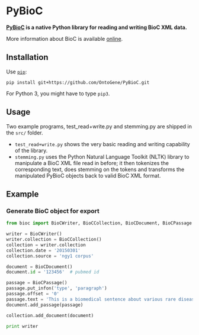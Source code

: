 # PyBioC

**[PyBioC][1] is a native Python library for reading and writing BioC XML data.**

More information about BioC is available [online][2].


## Installation

Use [`pip`][3]:

    pip install git+https://github.com/OntoGene/PyBioC.git

For Python 3, you might have to type `pip3`.


## Usage

Two example programs, test_read+write.py and stemming.py are shipped in the `src/` folder.

- `test_read+write.py` shows the very
basic reading and writing capability
of the  library.
- `stemming.py` uses the Python Natural
Language Toolkit (NLTK) library to
manipulate a BioC XML file read in
before; it then tokenizes the
corresponding text, does stemming on
the tokens and transforms the
manipulated PyBioC objects back to
valid BioC XML format.


## Example

### Generate BioC object for export

```python
from bioc import BioCWriter, BioCCollection, BioCDocument, BioCPassage

writer = BioCWriter()
writer.collection = BioCCollection()
collection = writer.collection
collection.date = '20150301'
collection.source = 'ngy1 corpus'

document = BioCDocument()
document.id = '123456'  # pubmed id

passage = BioCPassage()
passage.put_infon('type', 'paragraph')
passage.offset = '0'
passage.text = 'This is a biomedical sentence about various rare diseases.'
document.add_passage(passage)

collection.add_document(document)

print writer
```



[1]: https://github.com/OntoGene/PyBioC
[2]: http://bioc.sourceforge.net/
[3]: http://pip.pypa.io/
